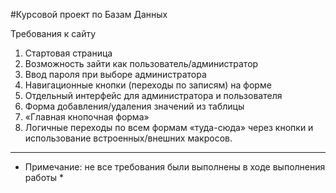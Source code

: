 #Курсовой проект по Базам Данных

Требования к сайту
1.  Стартовая страница
2.  Возможность зайти как пользователь/администратор
3.  Ввод пароля при выборе администратора
4.  Навигационные кнопки (переходы по записям) на форме
5.  Отдельный интерфейс для администратора и пользователя
6.  Форма добавления/удаления значений из таблицы
7.  «Главная кнопочная форма»
8.  Логичные переходы по всем формам «туда-сюда» через кнопки и использование встроенных/внешних макросов.
***
* Примечание: не все требования были выполнены в ходе выполнения работы *
